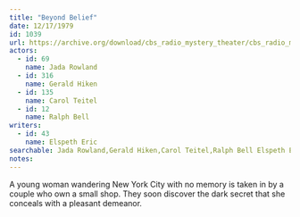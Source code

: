 ```yaml
---
title: "Beyond Belief"
date: 12/17/1979
id: 1039
url: https://archive.org/download/cbs_radio_mystery_theater/cbs_radio_mystery_theater-1001-1050.zip/cbs_radio_mystery_theater-1001-1050%2Fcbsrmt_1039_beyond_belief.mp3
actors:  
  - id: 69
    name: Jada Rowland  
  - id: 316
    name: Gerald Hiken  
  - id: 135
    name: Carol Teitel  
  - id: 12
    name: Ralph Bell
writers:  
  - id: 43
    name: Elspeth Eric
searchable: Jada Rowland,Gerald Hiken,Carol Teitel,Ralph Bell Elspeth Eric
notes:  
---
```

A young woman wandering New York City with no memory is taken in by a couple who own a small shop. They soon discover the dark secret that she conceals with a pleasant demeanor.